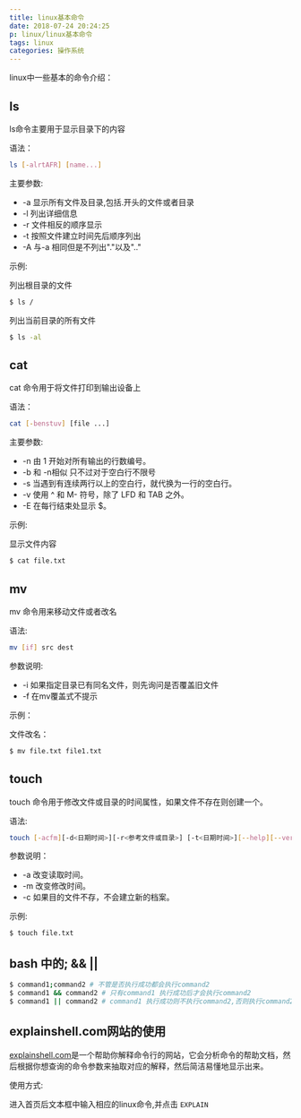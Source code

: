```yaml
---
title: linux基本命令
date: 2018-07-24 20:24:25
p: linux/linux基本命令
tags: linux
categories: 操作系统
---
```


linux中一些基本的命令介绍：

## ls

ls命令主要用于显示目录下的内容

语法：

```bash
ls [-alrtAFR] [name...]
```

主要参数:

* -a 显示所有文件及目录,包括.开头的文件或者目录
* -l 列出详细信息
* -r 文件相反的顺序显示
* -t 按照文件建立时间先后顺序列出
* -A 与-a 相同但是不列出"."以及".."

示例:

列出根目录的文件

```bash
$ ls /
```

列出当前目录的所有文件

```bash
$ ls -al
```



## cat

cat 命令用于将文件打印到输出设备上

语法：

```bash
cat [-benstuv] [file ...]
```

主要参数:

* -n  由 1 开始对所有输出的行数编号。
* -b 和 -n相似 只不过对于空白行不限号
* -s 当遇到有连续两行以上的空白行，就代换为一行的空白行。
* -v 使用 ^ 和 M- 符号，除了 LFD 和 TAB 之外。
* -E 在每行结束处显示 $。

示例:

显示文件内容

```bash
$ cat file.txt
```



## mv

mv 命令用来移动文件或者改名

语法:

```bash
mv [if] src dest
```

参数说明:

- -i 如果指定目录已有同名文件，则先询问是否覆盖旧文件
- -f 在mv覆盖式不提示

示例：

文件改名：

```bash
$ mv file.txt file1.txt
```



## touch

touch 命令用于修改文件或目录的时间属性，如果文件不存在则创建一个。

语法:

```bash
touch [-acfm][-d<日期时间>][-r<参考文件或目录>] [-t<日期时间>][--help][--version][文件或目录…]
```

参数说明：

- -a 改变读取时间。
- -m 改变修改时间。
- -c 如果目的文件不存，不会建立新的档案。

示例:

```bash
$ touch file.txt
```

## bash 中的; && ||

```bash
$ command1;command2 # 不管是否执行成功都会执行command2
$ command1 && command2 # 只有command1 执行成功后才会执行command2
$ command1 || command2 # command1 执行成功则不执行command2,否则执行command2
```



## explainshell.com网站的使用

[explainshell.com](explainshell.com)是一个帮助你解释命令行的网站，它会分析命令的帮助文档，然后根据你想查询的命令参数来抽取对应的解释，然后简洁易懂地显示出来。

使用方式:

进入首页后文本框中输入相应的linux命令,并点击 `EXPLAIN` 